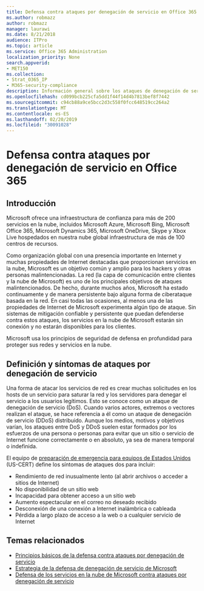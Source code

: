 ```yaml
---
title: Defensa contra ataques por denegación de servicio en Office 365
ms.author: robmazz
author: robmazz
manager: laurawi
ms.date: 8/21/2018
audience: ITPro
ms.topic: article
ms.service: Office 365 Administration
localization_priority: None
search.appverid:
- MET150
ms.collection:
- Strat_O365_IP
- M365-security-compliance
description: Información general sobre los ataques de denegación de servicio (DoS).
ms.openlocfilehash: cd099bcb225cfa5dd1f44f14d4b7813bef8f7442
ms.sourcegitcommit: c94cb88a9ce5bcc2d3c558f0fcc648519cc264a2
ms.translationtype: MT
ms.contentlocale: es-ES
ms.lasthandoff: 02/20/2019
ms.locfileid: "30091028"
---
```

# <a name="defending-against-denial-of-service-attacks-in-office-365"></a>Defensa contra ataques por denegación de servicio en Office 365

## <a name="introduction"></a>Introducción
Microsoft ofrece una infraestructura de confianza para más de 200 servicios en la nube, incluidos Microsoft Azure, Microsoft Bing, Microsoft Office 365, Microsoft Dynamics 365, Microsoft OneDrive, Skype y Xbox Live hospedados en nuestra nube global infraestructura de más de 100 centros de recursos.

Como organización global con una presencia importante en Internet y muchas propiedades de Internet destacadas que proporcionan servicios en la nube, Microsoft es un objetivo común y amplio para los hackers y otras personas malintencionadas. La red (la capa de comunicación entre clientes y la nube de Microsoft) es uno de los principales objetivos de ataques malintencionados. De hecho, durante muchos años, Microsoft ha estado continuamente y de manera persistente bajo alguna forma de ciberataque basada en la red. En casi todas las ocasiones, al menos una de las propiedades de Internet de Microsoft experimenta algún tipo de ataque. Sin sistemas de mitigación confiable y persistente que puedan defenderse contra estos ataques, los servicios en la nube de Microsoft estarán sin conexión y no estarán disponibles para los clientes.

Microsoft usa los principios de seguridad de defensa en profundidad para proteger sus redes y servicios en la nube. 

## <a name="definition-and-symptoms-of-denial-of-service-attacks"></a>Definición y síntomas de ataques por denegación de servicio
Una forma de atacar los servicios de red es crear muchas solicitudes en los hosts de un servicio para saturar la red y los servidores para denegar el servicio a los usuarios legítimos. Esto se conoce como un ataque de denegación de servicio (DoS). Cuando varios actores, extremos o vectores realizan el ataque, se hace referencia a él como un ataque de denegación de servicio (DDoS) distribuido. Aunque los medios, motivos y objetivos varían, los ataques entre DoS y DDoS suelen estar formados por los esfuerzos de una persona o personas para evitar que un sitio o servicio de Internet funcione correctamente o en absoluto, ya sea de manera temporal o indefinida.

El equipo de [preparación de emergencia para equipos de Estados Unidos](https://www.us-cert.gov/) (US-CERT) define los síntomas de ataques dos para incluir:
- Rendimiento de red inusualmente lento (al abrir archivos o acceder a sitios de Internet)
- No disponibilidad de un sitio web
- Incapacidad para obtener acceso a un sitio web
- Aumento espectacular en el correo no deseado recibido
- Desconexión de una conexión a Internet inalámbrica o cableada
- Pérdida a largo plazo de acceso a la web o a cualquier servicio de Internet

## <a name="related-topics"></a>Temas relacionados
- [Principios básicos de la defensa contra ataques por denegación de servicio](office-365-core-principles-of-defense-against-dos-attacks.md)
- [Estrategia de la defensa de denegación de servicio de Microsoft](office-365-microsoft-dos-defense-strategy.md)
- [Defensa de los servicios en la nube de Microsoft contra ataques por denegación de servicio](office-365-defending-cloud-services-against-dos-attacks.md)
